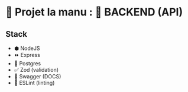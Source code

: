 # 🏫 Projet la manu : 🧠 BACKEND (API) 

## Stack
- ⬢ NodeJS
- ⏩ Express
- 🐘 Postgres
- ✅ Zod (validation)
- 📖 Swagger (DOCS)
- 🔎 ESLint (linting)
